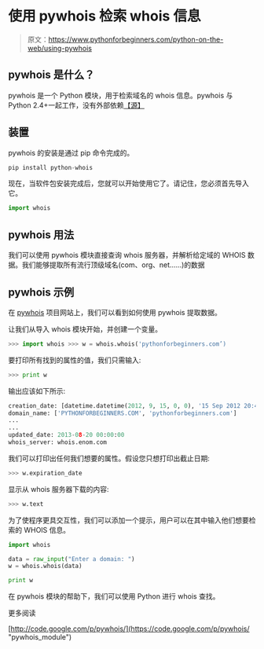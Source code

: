 # 使用 pywhois 检索 whois 信息

> 原文：<https://www.pythonforbeginners.com/python-on-the-web/using-pywhois>

## pywhois 是什么？

pywhois 是一个 Python 模块，用于检索域名的 whois 信息。pywhois 与 Python 2.4+一起工作，没有外部依赖[【源】](https://code.google.com/p/pywhois/ "pywhois")

## 装置

pywhois 的安装是通过 pip 命令完成的。

```py
pip install python-whois 
```

现在，当软件包安装完成后，您就可以开始使用它了。请记住，您必须首先导入它。

```py
import whois
```

## pywhois 用法

我们可以使用 pywhois 模块直接查询 whois 服务器，并解析给定域的 WHOIS 数据。我们能够提取所有流行顶级域名(com、org、net……)的数据

## pywhois 示例

在 [pywhois](https://code.google.com/p/pywhois/ "pywhois_projects") 项目网站上，我们可以看到如何使用 pywhois 提取数据。

让我们从导入 whois 模块开始，并创建一个变量。

```py
>>> import whois >>> w = whois.whois('pythonforbeginners.com’)
```

要打印所有找到的属性的值，我们只需输入:

```py
>>> print w 
```

输出应该如下所示:

```py
creation_date: [datetime.datetime(2012, 9, 15, 0, 0), '15 Sep 2012 20:41:00']
domain_name: ['PYTHONFORBEGINNERS.COM', 'pythonforbeginners.com']
...
...
updated_date: 2013-08-20 00:00:00
whois_server: whois.enom.com 
```

我们可以打印出任何我们想要的属性。假设您只想打印出截止日期:

```py
>>> w.expiration_date 
```

显示从 whois 服务器下载的内容:

```py
>>> w.text 
```

为了使程序更具交互性，我们可以添加一个提示，用户可以在其中输入他们想要检索的 WHOIS 信息。

```py
import whois

data = raw_input("Enter a domain: ")
w = whois.whois(data)

print w 
```

在 pywhois 模块的帮助下，我们可以使用 Python 进行 whois 查找。

更多阅读

[http://code.google.com/p/pywhois/](https://code.google.com/p/pywhois/ "pywhois_module")